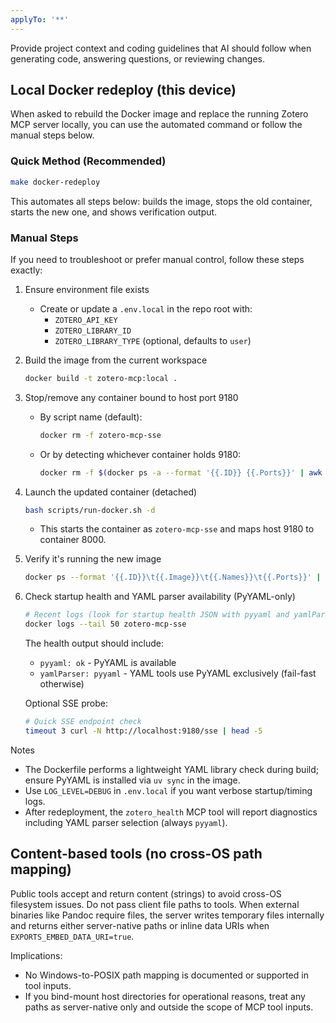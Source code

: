 ```yaml
---
applyTo: '**'
---
```

Provide project context and coding guidelines that AI should follow when generating code, answering questions, or reviewing changes.

## Local Docker redeploy (this device)

When asked to rebuild the Docker image and replace the running Zotero MCP server locally, you can use the automated command or follow the manual steps below.

### Quick Method (Recommended)

```bash
make docker-redeploy
```

This automates all steps below: builds the image, stops the old container, starts the new one, and shows verification output.

### Manual Steps

If you need to troubleshoot or prefer manual control, follow these steps exactly:

1. Ensure environment file exists
	- Create or update a `.env.local` in the repo root with:
	  - `ZOTERO_API_KEY`
	  - `ZOTERO_LIBRARY_ID`
	  - `ZOTERO_LIBRARY_TYPE` (optional, defaults to `user`)

2. Build the image from the current workspace
	```bash
	docker build -t zotero-mcp:local .
	```

3. Stop/remove any container bound to host port 9180
	- By script name (default):
	  ```bash
	  docker rm -f zotero-mcp-sse
	  ```
	- Or by detecting whichever container holds 9180:
	  ```bash
	  docker rm -f $(docker ps -a --format '{{.ID}} {{.Ports}}' | awk '/0.0.0.0:9180->8000/ {print $1}')
	  ```

4. Launch the updated container (detached)
	```bash
	bash scripts/run-docker.sh -d
	```
	- This starts the container as `zotero-mcp-sse` and maps host 9180 to container 8000.

5. Verify it's running the new image
	```bash
	docker ps --format '{{.ID}}\t{{.Image}}\t{{.Names}}\t{{.Ports}}' | grep 9180
	```
	
6. Check startup health and YAML parser availability (PyYAML-only)
	```bash
	# Recent logs (look for startup health JSON with pyyaml and yamlParser fields)
	docker logs --tail 50 zotero-mcp-sse
	```
	
	The health output should include:
	- `pyyaml: ok` - PyYAML is available
	- `yamlParser: pyyaml` - YAML tools use PyYAML exclusively (fail-fast otherwise)
	
	Optional SSE probe:
	```bash
	# Quick SSE endpoint check
	timeout 3 curl -N http://localhost:9180/sse | head -5
	```

Notes
- The Dockerfile performs a lightweight YAML library check during build; ensure PyYAML is installed via `uv sync` in the image.
- Use `LOG_LEVEL=DEBUG` in `.env.local` if you want verbose startup/timing logs.
- After redeployment, the `zotero_health` MCP tool will report diagnostics including YAML parser selection (always `pyyaml`).

## Content-based tools (no cross-OS path mapping)

Public tools accept and return content (strings) to avoid cross-OS filesystem issues. Do not pass client file paths to tools. When external binaries like Pandoc require files, the server writes temporary files internally and returns either server-native paths or inline data URIs when `EXPORTS_EMBED_DATA_URI=true`.

Implications:
- No Windows-to-POSIX path mapping is documented or supported in tool inputs.
- If you bind-mount host directories for operational reasons, treat any paths as server-native only and outside the scope of MCP tool inputs.